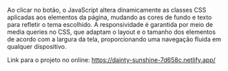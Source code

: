 Ao clicar no botão, o JavaScript altera dinamicamente as classes CSS aplicadas aos elementos da página, 
mudando as cores de fundo e texto para refletir o tema escolhido. A responsividade é garantida por meio de media queries no CSS, 
que adaptam o layout e o tamanho dos elementos de acordo com a largura da tela, proporcionando uma navegação fluida em qualquer dispositivo.


Link para o projeto no online: https://dainty-sunshine-7d658c.netlify.app/
